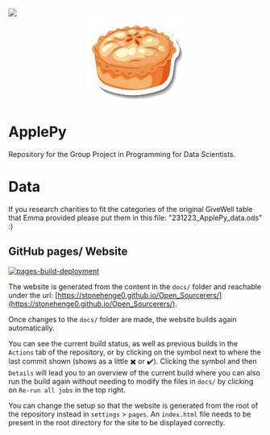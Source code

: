 <br>
<br>
<a href="https://github.com/DenverCoder1/readme-typing-svg"><img src="https://readme-typing-svg.herokuapp.com?font=Time+New+Roman&color=cyan&size=25&center=true&vCenter=true&width=900&height=100&lines=Not+sure+what+charity+to+donate+to?;++We+can+help!++;Get+to+know+more+below..."></a>
<br>

<center>
<div style="width:100%;text-align:center;">
<img src='https://github.com/stonehenge0/Open_Sourcerers/blob/main/docs/static/Apfelkuchen.jpg' width="197" height="167">  
</div>
</center>

# ApplePy
Repository for the Group Project in Programming for Data Scientists. 

# Data
If you research charities to fit the categories of the original GiveWell table that Emma provided please put them in this file: "231223_ApplePy_data.ods" :)

## GitHub pages/ Website
[![pages-build-deployment](https://github.com/stonehenge0/Open_Sourcerers/actions/workflows/pages/pages-build-deployment/badge.svg)](https://github.com/stonehenge0/Open_Sourcerers/actions/workflows/pages/pages-build-deployment)

The website is generated from the content in the `docs/` folder and reachable under the url: [https://stonehenge0.github.io/Open_Sourcerers/](https://stonehenge0.github.io/Open_Sourcerers/). 

Once changes to the `docs/` folder are made, the website builds again automatically. 

You can see the current build status, as well as previous builds in the `Actions` tab of the repository, or by clicking on the symbol next to where the last commit shown (shows as a little ✖️ or ✔️). Clicking the symbol and then `Details` will lead you to an overview of the current build where you can also run the build again without needing to modify the files in `docs/` by clicking on `Re-run all jobs` in the top right. 

You can change the setup so that the website is generated from the root of the repository instead in `settings` > `pages`. An `index.html` file needs to be present in the root directory for the site to be displayed correctly. 
